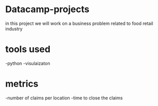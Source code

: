 # Datacamp-projects
in this project we will work on a business problem related to food retail industry
# tools used
-python -visulaizaton
# metrics 
-number of claims per location
-time to close the claims
